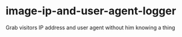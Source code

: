 # image-ip-and-user-agent-logger
Grab visitors IP address and user agent without him knowing a thing
